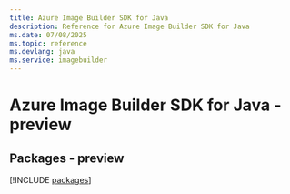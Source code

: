 ```yaml
---
title: Azure Image Builder SDK for Java
description: Reference for Azure Image Builder SDK for Java
ms.date: 07/08/2025
ms.topic: reference
ms.devlang: java
ms.service: imagebuilder
---
```

# Azure Image Builder SDK for Java - preview
## Packages - preview
[!INCLUDE [packages](image-builder-index.md)]